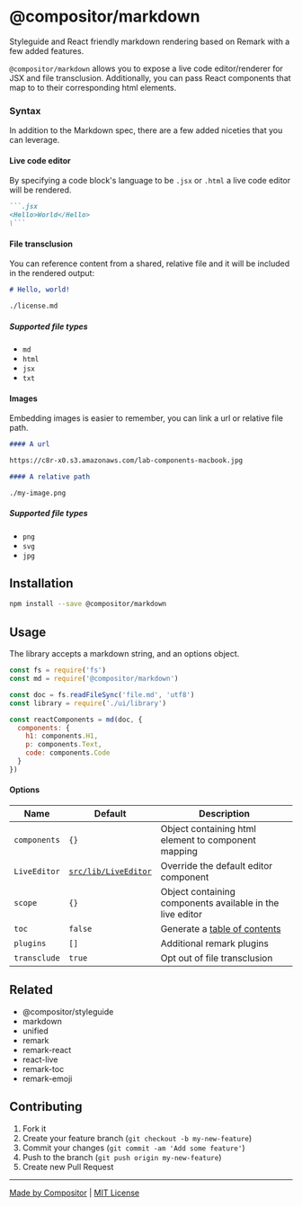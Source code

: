 # @compositor/markdown

Styleguide and React friendly markdown rendering based on Remark with a few added features.

`@compositor/markdown` allows you to expose a live code editor/renderer for JSX and file transclusion.
Additionally, you can pass React components that map to to their corresponding html elements.

### Syntax

In addition to the Markdown spec, there are a few added niceties that you can leverage.

#### Live code editor

By specifying a code block's language to be `.jsx` or `.html` a live code editor will be rendered.

```md
```.jsx
<Hello>World</Hello>
\```
```

#### File transclusion

You can reference content from a shared, relative file and it will be included in the rendered output:

```md
# Hello, world!

./license.md
```

##### Supported file types

- `md`
- `html`
- `jsx`
- `txt`

#### Images

Embedding images is easier to remember, you can link a url or relative file path.

```md
#### A url

https://c8r-x0.s3.amazonaws.com/lab-components-macbook.jpg

#### A relative path

./my-image.png
```

##### Supported file types

- `png`
- `svg`
- `jpg`

## Installation

```sh
npm install --save @compositor/markdown
```

## Usage

The library accepts a markdown string, and an options object.

```js
const fs = require('fs')
const md = require('@compositor/markdown')

const doc = fs.readFileSync('file.md', 'utf8')
const library = require('./ui/library')

const reactComponents = md(doc, {
  components: {
    h1: components.H1,
    p: components.Text,
    code: components.Code
  }
})
```

#### Options

| Name | Default | Description |
| ---- | ------- | ----------- |
| `components` | `{}` | Object containing html element to component mapping |
| `LiveEditor` | [`src/lib/LiveEditor`](https://github.com/c8r/markdown/blob/master/src/lib/LiveEditor.js) | Override the default editor component |
| `scope` | `{}` | Object containing components available in the live editor |
| `toc` | `false` | Generate a [table of contents](https://github.com/remarkjs/remark-toc) |
| `plugins` | `[]` | Additional remark plugins |
| `transclude` | `true` | Opt out of file transclusion |

## Related

- @compositor/styleguide
- markdown
- unified
- remark
- remark-react
- react-live
- remark-toc
- remark-emoji

## Contributing

1. Fork it
2. Create your feature branch (`git checkout -b my-new-feature`)
3. Commit your changes (`git commit -am 'Add some feature'`)
4. Push to the branch (`git push origin my-new-feature`)
5. Create new Pull Request

***

[Made by Compositor](https://compositor.io/)
|
[MIT License](license)
